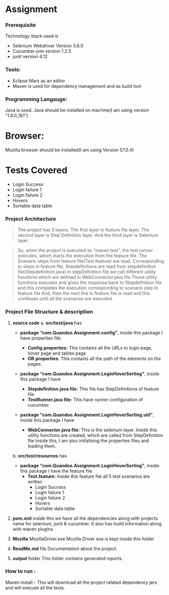 # Assignment

### Prerequisite

Technology stack used is
* Selenium Webdriver Version 3.6.0
* Cucumber-jvm version 1.2.5
* junit version 4.12

### Tools:
* Eclipse Mars as an editor
* Maven is used for dependency management and as build tool

### Programming Langauge: 
Java is used. Java should be installed on machine(I am using version "1.8.0_161”)


# Browser:
Mozilla browser should be installed(I am using Version 57.0.4)

# Tests Covered
* Login Success
* Login failure 1
* Login failure 2
* Hovers
* Sortable data table

### Project Architecture
> The project has 3 layers. The first layer is feature file layer. The second layer is Step Definition layer. And the third layer is Selenium layer.

>So, when the project is executed as "maven test", the test runner executes, which starts the execution from the feature file. The Scenario steps from feature file(Test.feature) are read.
Corresponding to steps in feature file, Stepdefinitions are read from stepdefinition file(Stepdefinition.java)
In stepDefinition file we call different utility functions which are defined in WebConnector.java file
These utility functions executes and gives the response back to Stepdefinition file and this completes the execution corresponding to scenario step in feature file
And, then the next line in feature file is read and this continues until all the scenarios are executed.

### Project File Structure & description

1. **source code**
    a. **src/test/java** has 
    - **package “com.Quandoo.Assignment.config”**, inside this package I have properties file:
        - **Config.properties:** This contains all the URLs to login page, hover page and tables page
        - **OR.properties:** This contains all the path of the elements on the pages.

    - **package “com.Quandoo.Assignment.LoginHoverSorting"**, inside this package I have 
        - **Stepdefinition.java file:** This file has StepDefinitions of feature file
        - **TestRunner.java file:** This have runner configuration of cucumber

	 - **package "com.Quandoo.Assignment.LoginHoverSorting.util"**, inside this package I have 
        - **WebConnector.java file:** This is the selenium layer. Inside this utility functions are created, which are called from StepDefinition file
		Inside this, I am also initialising the properties files and loading them.
		
    b. **src/test/resources** has
	  - **package “com.Quandoo.Assignment.LoginHoverSorting”**, inside this package I have the feature file
        - **Test.feature:** Inside this feature file all 5 test scenarios are written 
            - Login Success
            - Login failure 1
            - Login failure 2
            - Hovers
            - Sortable data table


2. **pom.xml**
	inside this we have all the dependencies along with projects name for selenium, junit & cucumber. 
	It also has build information along with maven plugins

3. **Mozilla**
    MozillaDriver.exe
    Mozilla Driver exe is kept inside this folder
4. **ReadMe.md** file
	Documentation about the project.
5. **output** folder
    This folder contains generated reports.

### How to run : 
Maven install - This will download all the project related dependency jars and will execute all the tests.
